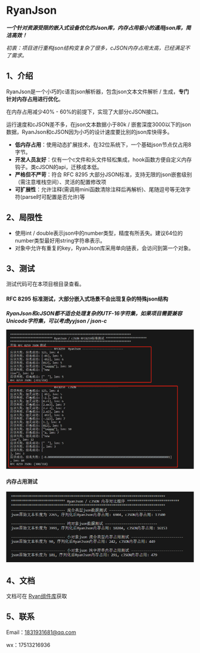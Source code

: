 # RyanJson
***一个针对资源受限的嵌入式设备优化的Json库，内存占用极小的通用json库，简洁高效！***

*初衷：项目进行重构json结构变复杂了很多，cJSON内存占用太高，已经满足不了需求。*

## 1、介绍

RyanJson是一个小巧的c语言json解析器，包含json文本文件解析 / 生成，**专门针对内存占用进行优化**。

在内存占用减少40% - 60%的前提下，实现了大部分cJSON接口。

运行速度和cJSON差不多，在json文本数据小于80k / 嵌套深度3000以下的json数据，RyanJson和cJSON因为小巧的设计速度要比别的json库快得多。

- **低内存占用**：使用动态扩展技术，在32位系统下，一个基础json节点仅占用8字节。
- **开发人员友好**：仅有一个c文件和头文件轻松集成，hook函数方便自定义内存钩子。类cJSON的api，迁移成本低。
- **严格但不严苛**：符合 RFC 8295 大部分JSON标准，支持无限的json嵌套级别（需注意堆栈空间）、灵活的配置修改项
- **可扩展性**：允许注释(需调用mini函数清除注释后再解析)、尾随逗号等无效字符(parse时可配置是否允许)等

## 2、局限性

- 使用int / double表示json中的number类型，精度有所丢失。建议64位的number类型最好用string字符串表示。
- 对象中允许有重复的key，RyanJson库采用单向链表，会访问到第一个对象。

## 3、测试

测试代码可在本项目根目录查看。

#### RFC 8295 标准测试，大部分嵌入式场景不会出现复杂的特殊json结构

***RyanJson和cJSON都不适合处理复杂的UTF-16字符集，如果项目需要兼容Unicode字符集，可以考虑yyjson / json-c***

![image-20230822112554099](docs/assert/README.assert/image-20230822112554099.png)

#### 内存占用测试

![image-20230822112757872](docs/assert/README.assert/image-20230822112757872.png)

## 4、文档

文档可在 [Ryan组件库](http://localhost:8000/ryan-json)获取

## 5、联系

Email：1831931681@qq.com

wx：17513216936
